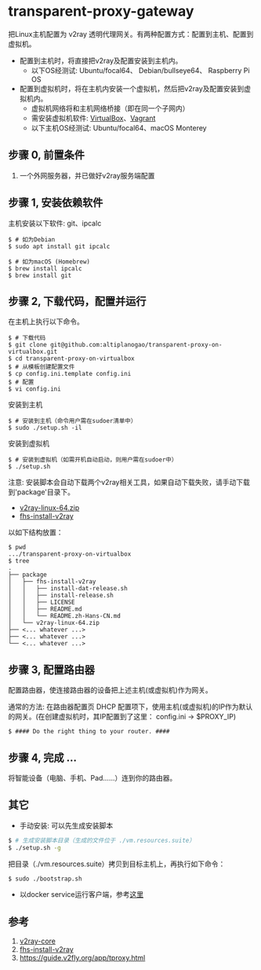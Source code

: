 # transparent-proxy-gateway

把Linux主机配置为 v2ray 透明代理网关。有两种配置方式：配置到主机、配置到虚拟机。

* 配置到主机时，将直接把v2ray及配置安装到主机内。
    * 以下OS经测试: Ubuntu/focal64、 Debian/bullseye64、 Raspberry Pi OS
* 配置到虚拟机时，将在主机内安装一个虚拟机，然后把v2ray及配置安装到虚拟机内。
    * 虚拟机网络将和主机网络桥接（即在同一个子网内）
    * 需安装虚拟机软件: [VirtualBox](https://www.virtualbox.org/)、[Vagrant](https://www.vagrantup.com/downloads)
    * 以下主机OS经测试: Ubuntu/focal64、macOS Monterey

<!-- https://guide.v2fly.org/en_US/app/transparent_proxy.html#pros -->

## 步骤 0, 前置条件

1. 一个外网服务器，并已做好v2ray服务端配置

## 步骤 1, 安装依赖软件

主机安装以下软件: git、ipcalc
``` shell
$ # 如为Debian
$ sudo apt install git ipcalc

$ # 如为macOS (Homebrew)
$ brew install ipcalc
$ brew install git
```

## 步骤 2, 下载代码，配置并运行

在主机上执行以下命令。

``` shell
$ # 下载代码
$ git clone git@github.com:altiplanogao/transparent-proxy-on-virtualbox.git
$ cd transparent-proxy-on-virtualbox
$ # 从模板创建配置文件
$ cp config.ini.template config.ini
$ # 配置
$ vi config.ini
```
安装到主机
``` shell
$ # 安装到主机（命令用户需在sudoer清单中）
$ sudo ./setup.sh -il
```
安装到虚拟机
``` shell
$ # 安装到虚拟机（如需开机自动启动，则用户需在sudoer中）
$ ./setup.sh
```

注意: 安装脚本会自动下载两个v2ray相关工具，如果自动下载失败，请手动下载到'package'目录下。
* [v2ray-linux-64.zip](https://github.com/v2fly/v2ray-core/releases)
* [fhs-install-v2ray](https://github.com/v2fly/fhs-install-v2ray/archive/refs/heads/master.zip)

以如下结构放置：
```
$ pwd
.../transparent-proxy-on-virtualbox
$ tree
.
├── package
│   ├── fhs-install-v2ray
│   │   ├── install-dat-release.sh
│   │   ├── install-release.sh
│   │   ├── LICENSE
│   │   ├── README.md
│   │   └── README.zh-Hans-CN.md
│   └── v2ray-linux-64.zip
├── <... whatever ...>
├── <... whatever ...>
└── <... whatever ...>
```

## 步骤 3, 配置路由器

配置路由器，使连接路由器的设备把上述主机(或虚拟机)作为网关。

通常的方法: 在路由器配置页 DHCP 配置项下，使用主机(或虚拟机)的IP作为默认的网关。(在创建虚拟机时，其IP配置到了这里： config.ini -> $PROXY_IP)
```
$ #### Do the right thing to your router. ####
```

## 步骤 4, 完成 ...
将智能设备（电脑、手机、Pad……）连到你的路由器。

## 其它
* 手动安装:
可以先生成安装脚本
```bash
$ # 生成安装脚本目录（生成的文件位于 ./vm.resources.suite）
$ ./setup.sh -g
```
把目录（./vm.resources.suite）拷贝到目标主机上，再执行如下命令：
```bash
$ sudo ./bootstrap.sh
```
* 以docker service运行客户端，参考[这里](vm.resources/README.md)


## 参考
1. [v2ray-core](https://github.com/v2fly/v2ray-core)
1. [fhs-install-v2ray](https://github.com/v2fly/fhs-install-v2ray)
1. https://guide.v2fly.org/app/tproxy.html
